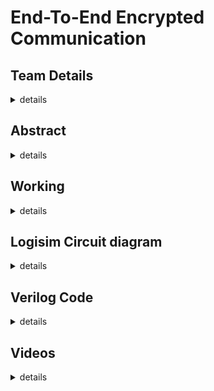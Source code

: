 # End-To-End Encrypted Communication
## Team Details
<details>
  <summary>details</summary>
  <br>
  Semester: 3rd Semester B.Tech CSE
  <br>
  Section: S1
  <br>
  Member 1: Adithya S Ubaradka, 221CS105, adithyau.221cs105@nitk.edu.in
  <br>
  Member 2: Akshat Mishra, 221CS107, akshatmishra.221cs107@nitk.edu.in
  <br>
  Member 3: Hemang J Jamadagni, 221CS129, hemangj.221cs129@nitk.edu.in
</details>

## Abstract
<details>
  <summary>details</summary>
  <br>
  The process of encoding information, which is conversion of the original representation of the information 
  known as ‘plain text’, into an alternative form known as ‘cipher text’ is called encryption.
  Encryption does not itself prevent interference but denies the intelligible content to a would-be interceptor.
  <br>
  <br>
  <b>Problem Statement:</b>
  <br>
  <br>
  The goal of this project is to design a system of units that communicate between each other via end-to-end encryption. The RSA            encryption algorithm will be used and the user will be able to choose the kind of encryption. The aim is to achieve secure                communication between two digital systems.
<br>
<br>
Here's how the RSA algorithm works:
<br><br>
<b>Key Generation:</b>
<br><br>
RSA uses a pair of keys: a public key and a private key. These keys are generated as follows:
Choose two distinct prime numbers, typically denoted as p and q.
Compute the product of these two prime numbers:
The value of n is used as the modulus for both the public and private keys.
Calculate Euler's totient function, φ(n) = (p-1)(q-1).
Select a public exponent (e) such that 1 < e < φ(n), and e is coprime to φ(n), which means they have no common factors other than 1. For ease of arbitration, we have chosen to use the smallest number coprime to φ(n) for any given n.
Calculate a private exponent (d) such that (d * e) % φ(n) = 1. In other words, d is the modular multiplicative inverse of e modulo φ(n). The formula we have chosen for d is d = (k * φ(n) + 1) / e,  for some integer k where d is a whole number.

The public key consists of (n, e), and the private key consists of d.
<br><br>
<b>Encryption:</b>

To send an encrypted message, the sender uses the recipient's public key.
The message is represented as an integer, usually by breaking it into blocks and converting those blocks to numbers.
The sender then computes the ciphertext (C) using the recipient's public key: C = (M^e) mod n, where M is the plaintext message.
<br><br>
<b>Decryption:</b><br>

The recipient uses their private key to decrypt the ciphertext.
The recipient computes the plaintext message (M) using the private key: M = (C^d) mod n.

The security of the RSA algorithm is based on the difficulty of factoring the large composite number n into its prime factors (p and q). As long as n is sufficiently large and its prime factors remain unknown, RSA encryption is considered secure. The security relies on the mathematical properties of prime factorization, which is computationally intensive for large integers.
<br><br>
Implementation of the project:
In the project, the implementation of this algorithm was done similarly, by dividing the circuit according to the three phases into the Key Generation module, the Encryption module and the Decryption module. 

In our chosen design, the Key Generation module will allow any user to choose the value of n and e by adding any two prime numbers they wish, and the output will be the both of the public key’s parts, n and e. The generated private key (d) will be directly fed to the Decryption module, while the public key will be shown to the user on a seven segment display to input into the next module. 
<br>

Going to the Encryption module, here the user is asked to enter their message of choice and their public key (n,e), which the encryption module turns into the cipher text (C), which is both displayed and fed to the Decryption module.
<br>
The Decryption module performs the process of converting ciphertext (C) into the message again, using the private key (d) as input from the Key Generation module and the ciphertext as input from the Encryption module. The message is then displayed as the output of the module to show the success of the decryption.
<br><br>

<b>Why this project?:</b><br><br>
WIth the advancement of technology, security of information and data has become extremely relevant. Encryption is a way of manipulating the appearance of data and information to ensure such security from third parties. Depending on the methods of encryption, either the receiver, sender or both will be able to make sense out of encrypted data.
Cryptography has become a major area of research. This project was chosen keeping in mind its current importance and relevance.
End-To-End Encryption is widely used in instant messaging applications like Whatsapp.
</details>

## Working
<details>
  <summary>details</summary>
  <br>
  Functional Table:
  <br>
  <br>
  <img src = https://github.com/AdiPadi2703/End-To-End-Encrypted-Communication/blob/main/Screenshots/Functional%20Table.png>
</details>

## Logisim Circuit diagram 
<details>
  <summary>details</summary>
  <br>
  Main Diagram:
  <br>
  <br>
  <img src = Screenshots/ModulatedCircuit.png>
  <br>
  <br>
  <br>
  Key Generator:
  <br>
  <br>
  <img src = Screenshots/KeyGen.png>
  <br>
  <br>
  <br>
  Encrypter:
  <br>
  <br>
  <img src = Screenshots/Encrypter.png>
  <br>
  <br>
  <br>
  Decrypter:
  <br>
  <br>
  <img src = Screenshots/Decrypter.png>
  
</details>

## Verilog Code
<details>
  <summary>details</summary>
  
```Verilog
module sixteenbitmultiplier(input[25:0] p,q,output[25:0] n);

   assign n = p*q;

endmodule

module keyGenerator(input clk,input[25:0] phi,output[25:0] e,d);	
	reg[25:0] i,p;
	initial begin
		i=26'd2;
		p=26'd24;
		while(p%i==0)begin
			i=i+26'd1;
		end
	end
	assign e=i;
	assign d=(phi+26'd1)/i;

endmodule

module encryptor(input[25:0] e,n,letter, output[25:0] en_letter);

    assign en_letter = (letter**e)%n;

endmodule

module decryptor(input[25:0] d,n,en_letter,letter, output[25:0] de_letter);

    assign de_letter = (en_letter**d)%n;

endmodule
```
<br>

```Verilog
module testbench;

    reg [25:0] p;
    reg [25:0] q;
    reg [25:0] p_;
    reg [25:0] q_;
    reg [25:0] letter;
    reg clk;
    wire [25:0] n;
    wire [25:0] e;
    wire [25:0] d;
    wire [25:0] phi;
    wire [25:0] en_letter;
   wire [25:0] de_letter;

    sixteenbitmultiplier m1(p,q,n);
    sixteenbitmultiplier m2(p-26'd1,q-26'd1,phi);
    keyGenerator kg(clk,phi,e,d);
    encryptor en(e,n,letter,en_letter);
    decryptor de(d,n,en_letter,letter,de_letter);

    initial begin
        $dumpfile("tb.vcd");
        $dumpvars(0);
    end

    initial begin
       p =26'd5;
       q =26'd7;
       $display("Input letter number (a = 0)      Encrypted text      Decrypted text");
       $display("-------------------------------------------------------------------");
       for(letter =26'd0;letter <26'd26;letter = letter +26'd1)begin
            $display("        %d               %d               %d",letter,en_letter,de_letter);
       end
    end

    initial #400 $finish;
endmodule
```

</details>

## Videos
<details>
	<summary>details</summary>
	
Logisim Implementation Video:
<br>


https://github.com/AdiPadi2703/End-To-End-Encrypted-Communication/assets/120291477/a5b53006-85e1-4fbc-9b32-428c0ae0e10f



<br>
<br>
Hardware Implementation Video:
<br>


https://github.com/AdiPadi2703/End-To-End-Encrypted-Communication/assets/120291477/e58efb54-a5ea-445c-9ed3-0294063be95c





</details>
